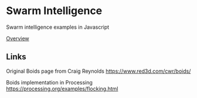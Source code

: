 
# Swarm Intelligence

Swarm intelligence examples in Javascript

[Overview](https://github.com/JochenFromm/SwarmIntelligence/blob/master/index.html)

## Links

Original Boids page from Craig Reynolds
https://www.red3d.com/cwr/boids/

Boids implementation in Processing
https://processing.org/examples/flocking.html

